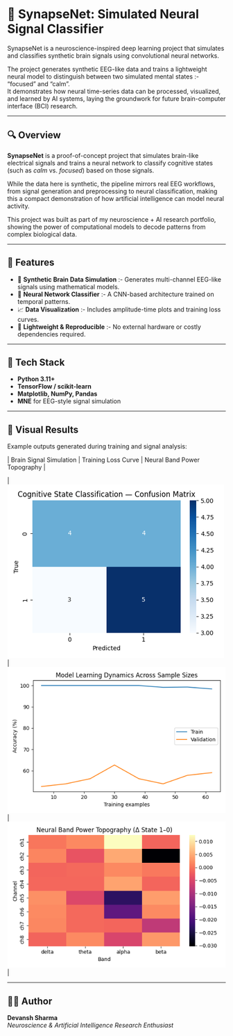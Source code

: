 # 🧠 SynapseNet: Simulated Neural Signal Classifier

SynapseNet is a neuroscience-inspired deep learning project that simulates and classifies synthetic brain signals using convolutional neural networks.

The project generates synthetic EEG-like data and trains a lightweight neural model to distinguish between two simulated mental states :- “focused” and “calm”.  
It demonstrates how neural time-series data can be processed, visualized, and learned by AI systems, laying the groundwork for future brain-computer interface (BCI) research.

---

## 🔍 Overview  
**SynapseNet** is a proof-of-concept project that simulates brain-like electrical signals and trains a neural network to classify cognitive states (such as *calm* vs. *focused*) based on those signals.  

While the data here is synthetic, the pipeline mirrors real EEG workflows, from signal generation and preprocessing to neural classification, making this a compact demonstration of how artificial intelligence can model neural activity.

This project was built as part of my neuroscience + AI research portfolio, showing the power of computational models to decode patterns from complex biological data.

---

## 🚀 Features
- 🧩 **Synthetic Brain Data Simulation** :- Generates multi-channel EEG-like signals using mathematical models.  
- 🧠 **Neural Network Classifier** :- A CNN-based architecture trained on temporal patterns.  
- 📈 **Data Visualization** :- Includes amplitude-time plots and training loss curves.  
- 🔬 **Lightweight & Reproducible** :- No external hardware or costly dependencies required.  

---

## 🧰 Tech Stack
- **Python 3.11+**
- **TensorFlow / scikit-learn**
- **Matplotlib, NumPy, Pandas**
- **MNE** for EEG-style signal simulation

---

## 🧪 Visual Results
Example outputs generated during training and signal analysis:

| Brain Signal Simulation | Training Loss Curve | Neural Band Power Topography |

| ![Brain Signal](assets/signal_plot.png) | ![Training Loss](assets/loss_curve.png) |  ![Neural Band Power Topography](assets/Neural_band_power_topography.png) | 



---

## 👨‍💻 Author  
**Devansh Sharma**  
*Neuroscience & Artificial Intelligence Research Enthusiast*  






